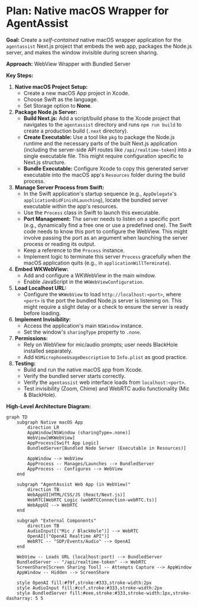 # Plan: Native macOS Wrapper for AgentAssist

**Goal:** Create a *self-contained* native macOS wrapper application for the `agentassist` Next.js project that embeds the web app, packages the Node.js server, and makes the window invisible during screen sharing.

**Approach:** WebView Wrapper with Bundled Server

**Key Steps:**

1.  **Native macOS Project Setup:**
    *   Create a new macOS App project in Xcode.
    *   Choose Swift as the language.
    *   Set Storage option to **None**.
2.  **Package Node.js Server:**
    *   **Build Next.js:** Add a script/build phase to the Xcode project that navigates to the `agentassist` directory and runs `npm run build` to create a production build (`.next` directory).
    *   **Create Executable:** Use a tool like `pkg` to package the Node.js runtime and the necessary parts of the built Next.js application (including the server-side API routes like `/api/realtime-token`) into a single executable file. This might require configuration specific to Next.js structure.
    *   **Bundle Executable:** Configure Xcode to copy this generated server executable into the macOS app's `Resources` folder during the build process.
3.  **Manage Server Process from Swift:**
    *   In the Swift application's startup sequence (e.g., `AppDelegate`'s `applicationDidFinishLaunching`), locate the bundled server executable within the app's resources.
    *   Use the `Process` class in Swift to launch this executable.
    *   **Port Management:** The server needs to listen on a specific port (e.g., dynamically find a free one or use a predefined one). The Swift code needs to know this port to configure the WebView. This might involve passing the port as an argument when launching the server process or reading its output.
    *   Keep a reference to the `Process` instance.
    *   Implement logic to terminate this server `Process` gracefully when the macOS application quits (e.g., in `applicationWillTerminate`).
4.  **Embed WKWebView:**
    *   Add and configure a WKWebView in the main window.
    *   Enable JavaScript in the `WKWebViewConfiguration`.
5.  **Load Localhost URL:**
    *   Configure the `WKWebView` to load `http://localhost:<port>`, where `<port>` is the port the bundled Node.js server is listening on. This might require a slight delay or a check to ensure the server is ready before loading.
6.  **Implement Invisibility:**
    *   Access the application's main `NSWindow` instance.
    *   Set the window's `sharingType` property to `.none`.
7.  **Permissions:**
    *   Rely on WebView for mic/audio prompts; user needs BlackHole installed separately.
    *   Add `NSMicrophoneUsageDescription` to `Info.plist` as good practice.
8.  **Testing:**
    *   Build and run the native macOS app from Xcode.
    *   Verify the bundled server starts correctly.
    *   Verify the `agentassist` web interface loads from `localhost:<port>`.
    *   Test invisibility (Zoom, Chime) and WebRTC audio functionality (Mic & BlackHole).

**High-Level Architecture Diagram:**

```mermaid
graph TD
    subgraph Native macOS App
        direction LR
        AppWindow[NSWindow (sharingType=.none)]
        WebView[WKWebView]
        AppProcess[Swift App Logic]
        BundledServer[Bundled Node Server (Executable in Resources)]

        AppWindow --> WebView
        AppProcess -- Manages/Launches --> BundledServer
        AppProcess -- Configures --> WebView
    end

    subgraph "AgentAssist Web App (in WebView)"
        direction TB
        WebAppUI[HTML/CSS/JS (React/Next.js)]
        WebRTC[WebRTC Logic (webRTCConnection-webRTC.ts)]
        WebAppUI --> WebRTC
    end

    subgraph "External Components"
        direction TB
        AudioInput[("Mic / BlackHole")] --> WebRTC
        OpenAI[("OpenAI Realtime API")]
        WebRTC -- "SDP/Events/Audio" --> OpenAI
    end

    WebView -- Loads URL (localhost:port) --> BundledServer
    BundledServer -- "/api/realtime-token" --> WebRTC
    ScreenShare[Screen Sharing Tool] -- Attempts Capture --> AppWindow
    AppWindow -- Hidden --> ScreenShare

    style OpenAI fill:#f9f,stroke:#333,stroke-width:2px
    style AudioInput fill:#ccf,stroke:#333,stroke-width:2px
    style BundledServer fill:#eee,stroke:#333,stroke-width:1px,stroke-dasharray: 5 5